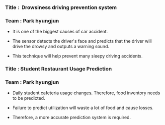 ### Title :  Drowsiness driving prevention system
### Team  :  Park hyungjun

- It is one of the biggest causes of car accident.

- The sensor detects the driver's face and predicts that the driver will drive the drowsy and outputs a warning sound.

- This technique will help prevent many sleepy driving accidents.


### Title :  Student Restaurant Usage Prediction
### Team  :  Park hyungjun

- Daily student cafeteria usage changes. Therefore, food inventory needs to be predicted.

- Failure to predict utilization will waste a lot of food and cause losses.

- Therefore, a more accurate prediction system is required.
